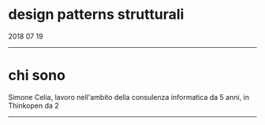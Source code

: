 # design patterns strutturali

2018 07 19

---

# chi sono

Simone Celia, lavoro nell'ambito della consulenza informatica da 5 anni, in Thinkopen da 2

---

